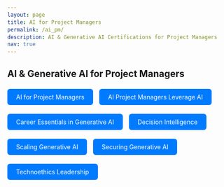 ```yaml
---
layout: page
title: AI for Project Managers
permalink: /ai_pm/
description: AI & Generative AI Certifications for Project Managers
nav: true
---
```


## AI & Generative AI for Project Managers

<!-- AI for Project Managers -->
<a href="javascript:void(0)" onclick="document.getElementById('modal-ai-pm').style.display='block'" style="display:inline-block; padding:10px 20px; background:#007bff; color:white; border-radius:6px; text-decoration:none; margin: 5px 10px 15px 0;">
  AI for Project Managers
</a>
<div id="modal-ai-pm" style="display:none; position:fixed; top:0; left:0; width:100%; height:100%; background:rgba(0,0,0,0.8); z-index:1000;">
  <div style="position:relative; margin:5% auto; padding:20px; background:#fff; width:90%; max-width:800px; border-radius:12px;">
    <span onclick="document.getElementById('modal-ai-pm').style.display='none'" style="position:absolute; top:10px; right:20px; font-size:24px; cursor:pointer;">&times;</span>
    <img src="/assets/img/AI_PM/AI_for_Project Managers.png" alt="AI for Project Managers" style="width:100%; height:auto; border-radius:8px;">
  </div>
</div>

<!-- AI Project Managers Leverage AI -->
<a href="javascript:void(0)" onclick="document.getElementById('modal-ai-leverage').style.display='block'" style="display:inline-block; padding:10px 20px; background:#007bff; color:white; border-radius:6px; text-decoration:none; margin: 5px 10px 15px 0;">
  AI Project Managers Leverage AI
</a>
<div id="modal-ai-leverage" style="display:none; position:fixed; top:0; left:0; width:100%; height:100%; background:rgba(0,0,0,0.8); z-index:1000;">
  <div style="position:relative; margin:5% auto; padding:20px; background:#fff; width:90%; max-width:800px; border-radius:12px;">
    <span onclick="document.getElementById('modal-ai-leverage').style.display='none'" style="position:absolute; top:10px; right:20px; font-size:24px; cursor:pointer;">&times;</span>
    <img src="/assets/img/AI_PM/AI_Project_Managers_Leverage_AI.png" alt="AI Project Managers Leverage AI" style="width:100%; height:auto; border-radius:8px;">
  </div>
</div>

<!-- Career Essentials in Generative AI -->
<a href="javascript:void(0)" onclick="document.getElementById('modal-career-genai').style.display='block'" style="display:inline-block; padding:10px 20px; background:#007bff; color:white; border-radius:6px; text-decoration:none; margin: 5px 10px 15px 0;">
  Career Essentials in Generative AI
</a>
<div id="modal-career-genai" style="display:none; position:fixed; top:0; left:0; width:100%; height:100%; background:rgba(0,0,0,0.8); z-index:1000;">
  <div style="position:relative; margin:5% auto; padding:20px; background:#fff; width:90%; max-width:800px; border-radius:12px;">
    <span onclick="document.getElementById('modal-career-genai').style.display='none'" style="position:absolute; top:10px; right:20px; font-size:24px; cursor:pointer;">&times;</span>
    <img src="/assets/img/AI_PM/Career_Essentials_in_Generative_AI.png" alt="Career Essentials in Generative AI" style="width:100%; height:auto; border-radius:8px;">
  </div>
</div>

<!-- Decision Intelligence -->
<a href="javascript:void(0)" onclick="document.getElementById('modal-decision-intel').style.display='block'" style="display:inline-block; padding:10px 20px; background:#007bff; color:white; border-radius:6px; text-decoration:none; margin: 5px 10px 15px 0;">
  Decision Intelligence
</a>
<div id="modal-decision-intel" style="display:none; position:fixed; top:0; left:0; width:100%; height:100%; background:rgba(0,0,0,0.8); z-index:1000;">
  <div style="position:relative; margin:5% auto; padding:20px; background:#fff; width:90%; max-width:800px; border-radius:12px;">
    <span onclick="document.getElementById('modal-decision-intel').style.display='none'" style="position:absolute; top:10px; right:20px; font-size:24px; cursor:pointer;">&times;</span>
    <img src="/assets/img/AI_PM/Decision_Intelligence.png" alt="Decision Intelligence" style="width:100%; height:auto; border-radius:8px;">
  </div>
</div>

<!-- Scaling Generative AI -->
<a href="javascript:void(0)" onclick="document.getElementById('modal-scaling-genai').style.display='block'" style="display:inline-block; padding:10px 20px; background:#007bff; color:white; border-radius:6px; text-decoration:none; margin: 5px 10px 15px 0;">
  Scaling Generative AI
</a>
<div id="modal-scaling-genai" style="display:none; position:fixed; top:0; left:0; width:100%; height:100%; background:rgba(0,0,0,0.8); z-index:1000;">
  <div style="position:relative; margin:5% auto; padding:20px; background:#fff; width:90%; max-width:800px; border-radius:12px;">
    <span onclick="document.getElementById('modal-scaling-genai').style.display='none'" style="position:absolute; top:10px; right:20px; font-size:24px; cursor:pointer;">&times;</span>
    <img src="/assets/img/AI_PM/Scaling_Generative_AI_Building_Strategy_for_Adoption_and_ Expansion.png" alt="Scaling Generative AI" style="width:100%; height:auto; border-radius:8px;">
  </div>
</div>

<!-- Securing Generative AI -->
<a href="javascript:void(0)" onclick="document.getElementById('modal-secure-genai').style.display='block'" style="display:inline-block; padding:10px 20px; background:#007bff; color:white; border-radius:6px; text-decoration:none; margin: 5px 10px 15px 0;">
  Securing Generative AI
</a>
<div id="modal-secure-genai" style="display:none; position:fixed; top:0; left:0; width:100%; height:100%; background:rgba(0,0,0,0.8); z-index:1000;">
  <div style="position:relative; margin:5% auto; padding:20px; background:#fff; width:90%; max-width:800px; border-radius:12px;">
    <span onclick="document.getElementById('modal-secure-genai').style.display='none'" style="position:absolute; top:10px; right:20px; font-size:24px; cursor:pointer;">&times;</span>
    <img src="/assets/img/AI_PM/Securing_Generative_AI_Implementation.png" alt="Securing Generative AI" style="width:100%; height:auto; border-radius:8px;">
  </div>
</div>

<!-- Technoethics Leadership -->
<a href="javascript:void(0)" onclick="document.getElementById('modal-technoethics').style.display='block'" style="display:inline-block; padding:10px 20px; background:#007bff; color:white; border-radius:6px; text-decoration:none; margin: 5px 10px 15px 0;">
  Technoethics Leadership
</a>
<div id="modal-technoethics" style="display:none; position:fixed; top:0; left:0; width:100%; height:100%; background:rgba(0,0,0,0.8); z-index:1000;">
  <div style="position:relative; margin:5% auto; padding:20px; background:#fff; width:90%; max-width:800px; border-radius:12px;">
    <span onclick="document.getElementById('modal-technoethics').style.display='none'" style="position:absolute; top:10px; right:20px; font-size:24px; cursor:pointer;">&times;</span>
    <img src="/assets/img/AI_PM/Technoethics_21st_Century_Leadership_Competency.png" alt="Technoethics Leadership" style="width:100%; height:auto; border-radius:8px;">
  </div>
</div>
